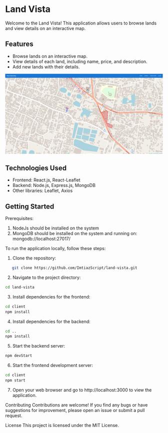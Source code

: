 # Land Vista

Welcome to the Land Vista! This application allows users to browse lands and view details on an interactive map.

## Features

- Browse lands on an interactive map.
- View details of each land, including name, price, and description.
- Add new lands with their details.

![Map](https://github.com/ImtiazScript/land-vista/raw/main/images/map.png)


## Technologies Used

- Frontend: React.js, React-Leaflet
- Backend: Node.js, Express.js, MongoDB
- Other libraries: Leaflet, Axios

## Getting Started

Prerequisites:
1. NodeJs should be installed on the system
2. MongoDB should be installed on the system and running on: mongodb://localhost:27017/

To run the application locally, follow these steps:

1. Clone the repository:
```bash
   git clone https://github.com/ImtiazScript/land-vista.git
```

2. Navigate to the project directory:
```bash
cd land-vista
```

3. Install dependencies for the frontend:
```bash
cd client
npm install
```

4. Install dependencies for the backend:
```bash
cd ..
npm install
```

5. Start the backend server:
```bash
npm devStart
```

6. Start the frontend development server:
```bash
cd client
npm start
```

7. Open your web browser and go to http://localhost:3000 to view the application.

Contributing
Contributions are welcome! If you find any bugs or have suggestions for improvement, please open an issue or submit a pull request.

License
This project is licensed under the MIT License.
